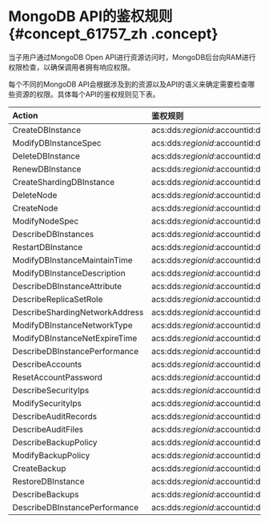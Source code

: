 # MongoDB API的鉴权规则 {#concept_61757_zh .concept}

当子用户通过MongoDB Open API进行资源访问时，MongoDB后台向RAM进行权限检查，以确保调用者拥有响应权限。

每个不同的MongoDB API会根据涉及到的资源以及API的语义来确定需要检查哪些资源的权限。具体每个API的鉴权规则见下表。

|Action|鉴权规则|
|:-----|:---|
|CreateDBInstance|acs:dds:$regionid:$accountid:dbinstance/$dbinstanceid|
|ModifyDBInstanceSpec|acs:dds:$regionid:$accountid:dbinstance/$dbinstanceid|
|DeleteDBInstance|acs:dds:$regionid:$accountid:dbinstance/$dbinstanceid|
|RenewDBInstance|acs:dds:$regionid:$accountid:dbinstance/$dbinstanceid|
|CreateShardingDBInstance|acs:dds:$regionid:$accountid:dbinstance/$dbinstanceid|
|DeleteNode|acs:dds:$regionid:$accountid:dbinstance/$dbinstanceid|
|CreateNode|acs:dds:$regionid:$accountid:dbinstance/$dbinstanceid|
|ModifyNodeSpec|acs:dds:$regionid:$accountid:dbinstance/$dbinstanceid|
|DescribeDBInstances|acs:dds:$regionid:$accountid:dbinstance/$dbinstanceid|
|RestartDBInstance|acs:dds:$regionid:$accountid:dbinstance/$dbinstanceid|
|ModifyDBInstanceMaintainTime|acs:dds:$regionid:$accountid:dbinstance/$dbinstanceid|
|ModifyDBInstanceDescription|acs:dds:$regionid:$accountid:dbinstance/$dbinstanceid|
|DescribeDBInstanceAttribute|acs:dds:$regionid:$accountid:dbinstance/$dbinstanceid|
|DescribeReplicaSetRole|acs:dds:$regionid:$accountid:dbinstance/$dbinstanceid|
|DescribeShardingNetworkAddress|acs:dds:$regionid:$accountid:dbinstance/$dbinstanceid|
|ModifyDBInstanceNetworkType|acs:dds:$regionid:$accountid:dbinstance/$dbinstanceid|
|ModifyDBInstanceNetExpireTime|acs:dds:$regionid:$accountid:dbinstance/$dbinstanceid|
|DescribeDBInstancePerformance|acs:dds:$regionid:$accountid:dbinstance/$dbinstanceid|
|DescribeAccounts|acs:dds:$regionid:$accountid:dbinstance/$dbinstanceid|
|ResetAccountPassword|acs:dds:$regionid:$accountid:dbinstance/$dbinstanceid|
|DescribeSecurityIps|acs:dds:$regionid:$accountid:dbinstance/$dbinstanceid|
|ModifySecurityIps|acs:dds:$regionid:$accountid:dbinstance/$dbinstanceid|
|DescribeAuditRecords|acs:dds:$regionid:$accountid:dbinstance/$dbinstanceid|
|DescribeAuditFiles|acs:dds:$regionid:$accountid:dbinstance/$dbinstanceid|
|DescribeBackupPolicy|acs:dds:$regionid:$accountid:dbinstance/$dbinstanceid|
|ModifyBackupPolicy|acs:dds:$regionid:$accountid:dbinstance/$dbinstanceid|
|CreateBackup|acs:dds:$regionid:$accountid:dbinstance/$dbinstanceid|
|RestoreDBInstance|acs:dds:$regionid:$accountid:dbinstance/$dbinstanceid|
|DescribeBackups|acs:dds:$regionid:$accountid:dbinstance/$dbinstanceid|
|DescribeDBInstancePerformance|acs:dds:$regionid:$accountid:dbinstance/$dbinstanceid|

